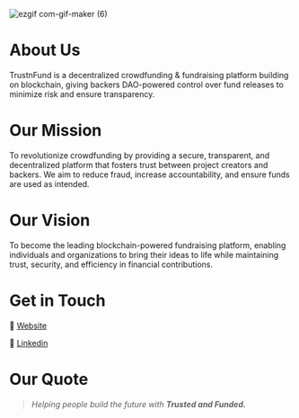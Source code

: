 ![ezgif com-gif-maker (6)](https://pbs.twimg.com/profile_banners/1899517506907258880/1741993640/1500x500)




# About Us
TrustnFund is a decentralized crowdfunding & fundraising platform building on blockchain, giving backers DAO-powered control over fund releases to minimize risk and ensure transparency.

# Our Mission
To revolutionize crowdfunding by providing a secure, transparent, and decentralized platform that fosters trust between project creators and backers. We aim to reduce fraud, increase accountability, and ensure funds are used as intended.

# Our Vision
To become the leading blockchain-powered fundraising platform, enabling individuals and organizations to bring their ideas to life while maintaining trust, security, and efficiency in financial contributions.

# Get in Touch
🔗 [Website](https://www.trustnfund.com/)

🔗 [Linkedin](https://www.linkedin.com/company/trustnfund)

# Our Quote
> _Helping people build the future with **Trusted and Funded.**_

